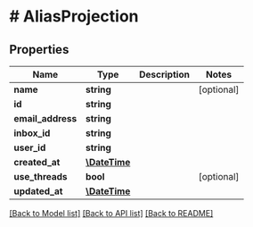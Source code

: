 # # AliasProjection

## Properties

Name | Type | Description | Notes
------------ | ------------- | ------------- | -------------
**name** | **string** |  | [optional] 
**id** | **string** |  | 
**email_address** | **string** |  | 
**inbox_id** | **string** |  | 
**user_id** | **string** |  | 
**created_at** | [**\DateTime**](\DateTime) |  | 
**use_threads** | **bool** |  | [optional] 
**updated_at** | [**\DateTime**](\DateTime) |  | 

[[Back to Model list]](../../README#documentation-for-models) [[Back to API list]](../../README#documentation-for-api-endpoints) [[Back to README]](../../README)


